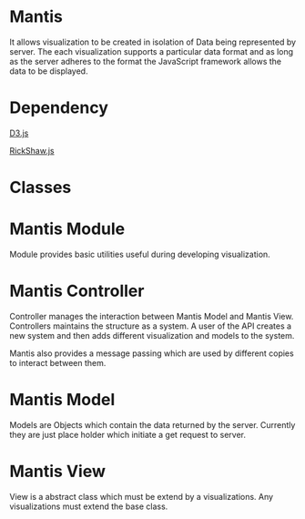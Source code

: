 Mantis
======

It allows visualization to be created in isolation of Data being represented by server.
The each visualization supports a particular data format and as long as the server 
adheres to the format the JavaScript framework allows the data to be displayed.

Dependency
==========
[D3.js](http://d3js.org)

[RickShaw.js](http://code.shutterstock.com/rickshaw/)


Classes
=======

# Mantis Module
Module provides basic utilities useful during developing visualization.

# Mantis Controller
Controller manages the interaction between Mantis Model and Mantis View.
Controllers maintains the structure as a system. A user of the API
creates a new system and then adds different visualization and models to the
system.

Mantis also provides a message passing which are used by different copies
to interact between them.

# Mantis Model
Models are Objects which contain the data returned by the server.
Currently they are just place holder which initiate a get request
to server.

# Mantis View
View is a abstract class which must be extend by a visualizations.
Any visualizations must extend the base class.
